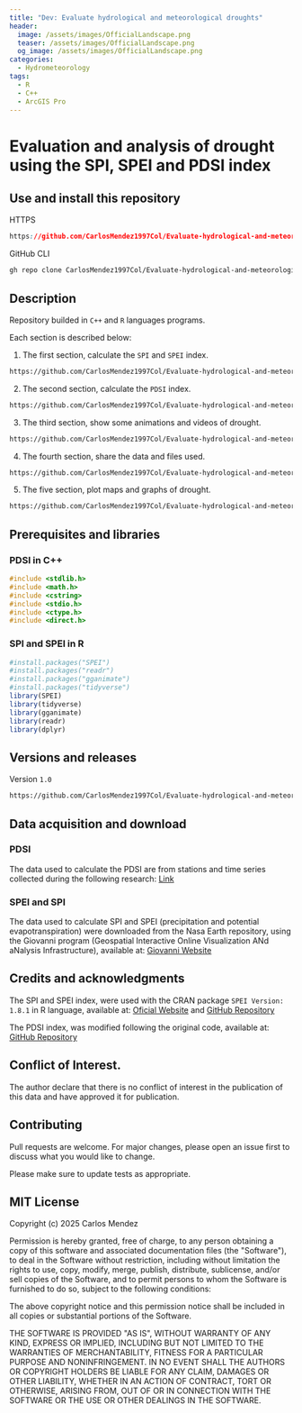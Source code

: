 ```yaml
---
title: "Dev: Evaluate hydrological and meteorological droughts"
header:
  image: /assets/images/OfficialLandscape.png
  teaser: /assets/images/OfficialLandscape.png
  og_image: /assets/images/OfficialLandscape.png
categories:
  - Hydrometeorology
tags:
  - R
  - C++
  - ArcGIS Pro
---
```


# Evaluation and analysis of drought using the SPI, SPEI and PDSI index

## Use and install this repository

HTTPS
```CSS
https://github.com/CarlosMendez1997Col/Evaluate-hydrological-and-meteorological-droughts-using-C-and-R.git
```

GitHub CLI
```CSS
gh repo clone CarlosMendez1997Col/Evaluate-hydrological-and-meteorological-droughts-using-C-and-R
```

## Description

Repository builded in `C++` and `R` languages programs. 

Each section is described below:

1. The first section, calculate the `SPI` and `SPEI` index.
```HTML
https://github.com/CarlosMendez1997Col/Evaluate-hydrological-and-meteorological-droughts-using-C-and-R/tree/main/1.%20The%20SPEI%20and%20SPI%20index
```
2. The second section, calculate the `PDSI` index.
```HTML
https://github.com/CarlosMendez1997Col/Evaluate-hydrological-and-meteorological-droughts-using-C-and-R/tree/main/2.%20Palmer%20Drought%20Severity%20Index%20(PDSI)
```
3. The third section, show some animations and videos of drought.
```HTML
https://github.com/CarlosMendez1997Col/Evaluate-hydrological-and-meteorological-droughts-using-C-and-R/tree/main/3.%20Animations%20and%20videos
```
4. The fourth section, share the data and files used.
```HTML
https://github.com/CarlosMendez1997Col/Evaluate-hydrological-and-meteorological-droughts-using-C-and-R/tree/main/4.%20Data%20and%20files
```
5. The five section, plot maps and graphs of drought.
```HTML
https://github.com/CarlosMendez1997Col/Evaluate-hydrological-and-meteorological-droughts-using-C-and-R/tree/main/5.%20Maps%20and%20graphs
```
## Prerequisites and libraries

### PDSI in C++

```C++
#include <stdlib.h>
#include <math.h>
#include <cstring>
#include <stdio.h>
#include <ctype.h>
#include <direct.h> 

```
### SPI and SPEI in R

```R
#install.packages("SPEI")
#install.packages("readr")
#install.packages("gganimate")
#install.packages("tidyverse")
library(SPEI)
library(tidyverse)
library(gganimate)
library(readr)
library(dplyr)

```
## Versions and releases

Version `1.0`

```HTML
https://github.com/CarlosMendez1997Col/Evaluate-hydrological-and-meteorological-droughts-using-C-and-R/commits/Version1.0
```

## Data acquisition and download

### PDSI 

The data used to calculate the PDSI are from stations and time series collected during the following research: [Link](https://repository.udistrital.edu.co/items/de3ecda1-01ec-4203-a938-1969240f6d24)

### SPEI and SPI 

The data used to calculate SPI and SPEI (precipitation and potential evapotranspiration) were downloaded from the Nasa Earth repository, using the Giovanni program (Geospatial Interactive Online Visualization ANd aNalysis Infrastructure), available at: [Giovanni Website](https://giovanni.gsfc.nasa.gov/giovanni/)

## Credits and acknowledgments

The SPI and SPEI index, were used with the CRAN package `SPEI Version: 1.8.1` in R language, available at: [Oficial Website](https://cran.r-project.org/web/packages/SPEI/index.html) and [GitHub Repository](https://github.com/sbegueria/SPEI)

The PDSI index, was modified following the original code, available at: [GitHub Repository](https://github.com/cszang/pdsi/blob/master/exec/scpdsi.cpp) 

## Conflict of Interest.

The author declare that there is no conflict of interest in the publication of this data and have approved it for publication.

## Contributing

Pull requests are welcome. For major changes, please open an issue first to discuss what you would like to change.

Please make sure to update tests as appropriate. 

## MIT License

Copyright (c) 2025 Carlos Mendez

Permission is hereby granted, free of charge, to any person obtaining a copy of this software and associated documentation files (the "Software"), to deal in the Software without restriction, including without limitation the rights to use, copy, modify, merge, publish, distribute, sublicense, and/or sell copies of the Software, and to permit persons to whom the Software is furnished to do so, subject to the following conditions:

The above copyright notice and this permission notice shall be included in all copies or substantial portions of the Software.

THE SOFTWARE IS PROVIDED "AS IS", WITHOUT WARRANTY OF ANY KIND, EXPRESS OR IMPLIED, INCLUDING BUT NOT LIMITED TO THE WARRANTIES OF MERCHANTABILITY, FITNESS FOR A PARTICULAR PURPOSE AND NONINFRINGEMENT. IN NO EVENT SHALL THE AUTHORS OR COPYRIGHT HOLDERS BE LIABLE FOR ANY CLAIM, DAMAGES OR OTHER LIABILITY, WHETHER IN AN ACTION OF CONTRACT, TORT OR OTHERWISE, ARISING FROM, OUT OF OR IN CONNECTION WITH THE SOFTWARE OR THE USE OR OTHER DEALINGS IN THE SOFTWARE.
